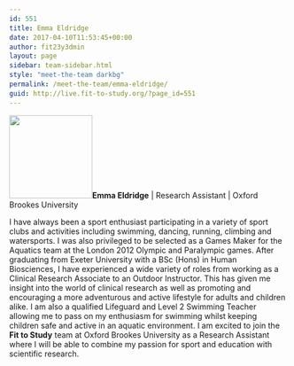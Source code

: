 ```yaml
---
id: 551
title: Emma Eldridge
date: 2017-04-10T11:53:45+00:00
author: fit23y3dmin
layout: page
sidebar: team-sidebar.html
style: "meet-the-team darkbg"
permalink: /meet-the-team/emma-eldridge/
guid: http://live.fit-to-study.org/?page_id=551
---
```

**[<img class="wp-image-828 size-thumbnail alignleft" src="/wp-content/uploads/2017/05/Emma.jpg?resize=150%2C150&#038;ssl=1" alt="" width="150" height="150" srcset="/wp-content/uploads/2017/05/Emma.jpg?resize=150%2C150&ssl=1 150w, /wp-content/uploads/2017/05/Emma.jpg?zoom=2&resize=150%2C150&ssl=1 300w, /wp-content/uploads/2017/05/Emma.jpg?zoom=3&resize=150%2C150&ssl=1 450w" sizes="(max-width: 150px) 100vw, 150px" data-recalc-dims="1" />](/wp-content/uploads/2017/05/Emma.jpg?ssl=1)Emma Eldridge** &#124; Research Assistant &#124; Oxford Brookes University

I have always been a sport enthusiast participating in a variety of sport clubs and activities including swimming, dancing, running, climbing and watersports. I was also privileged to be selected as a Games Maker for the Aquatics team at the London 2012 Olympic and Paralympic games. After graduating from Exeter University with a BSc (Hons) in Human Biosciences, I have experienced a wide variety of roles from working as a Clinical Research Associate to an Outdoor Instructor. This has given me insight into the world of clinical research as well as promoting and encouraging a more adventurous and active lifestyle for adults and children alike. I am also a qualified Lifeguard and Level 2 Swimming Teacher allowing me to pass on my enthusiasm for swimming whilst keeping children safe and active in an aquatic environment. I am excited to join the **Fit to Study** team at Oxford Brookes University as a Research Assistant where I will be able to combine my passion for sport and education with scientific research.